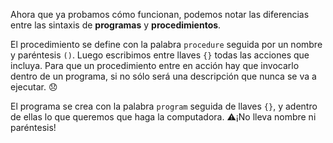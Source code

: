 Ahora que ya probamos cómo funcionan, podemos notar las diferencias entre las sintaxis de **programas** y **procedimientos**. 

El procedimiento se define con la palabra `procedure` seguida por un nombre y paréntesis `()`. Luego escribimos entre llaves `{}` todas las acciones que incluya. Para que un procedimiento entre en acción hay que invocarlo dentro de un programa, si no sólo será una descripción que nunca se va a ejecutar. :disappointed:

El programa se crea con la palabra `program` seguida de llaves `{}`, y adentro de ellas lo que queremos que haga la computadora. :warning:¡No lleva nombre ni paréntesis!


